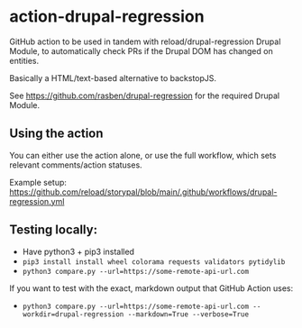 # action-drupal-regression

GitHub action to be used in tandem with reload/drupal-regression Drupal Module, to automatically check PRs if the Drupal DOM has changed on entities.

Basically a HTML/text-based alternative to backstopJS.

See https://github.com/rasben/drupal-regression for the required Drupal Module.

## Using the action

You can either use the action alone, or use the full workflow, which sets relevant comments/action statuses.

Example setup: https://github.com/reload/storypal/blob/main/.github/workflows/drupal-regression.yml

## Testing locally:

- Have python3 + pip3 installed
- `pip3 install install wheel colorama requests validators pytidylib`
- `python3 compare.py --url=https://some-remote-api-url.com`

If you want to test with the exact, markdown output that GitHub Action uses:

- `python3 compare.py --url=https://some-remote-api-url.com --workdir=drupal-regression --markdown=True --verbose=True`
